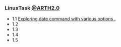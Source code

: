 ### LinuxTask [@ARTH2.0](https://rightarth.com/)
- 1.1 [Exploring date command with various options .](https://www.linkedin.com/feed/update/urn:li:activity:6844482822095331328?commentUrn=urn%3Ali%3Acomment%3A%28activity%3A6844482822095331328%2C6847234552134549504%29)
- 1.2 []()
- 1.3 []()
- 1.4 []()
- 1.5 []()
